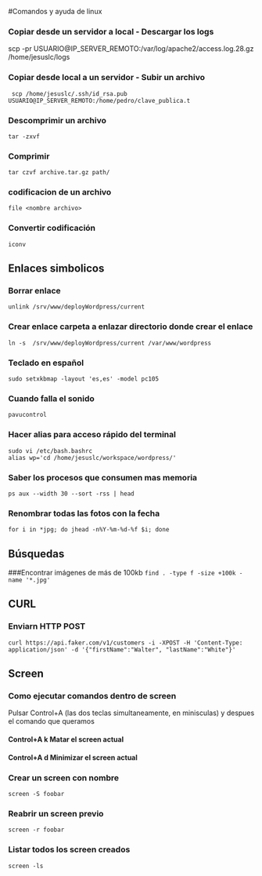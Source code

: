 #Comandos y ayuda de linux

### Copiar desde un servidor a local - Descargar los logs
scp -pr USUARIO@IP_SERVER_REMOTO:/var/log/apache2/access.log.28.gz /home/jesuslc/logs

### Copiar desde local a un servidor - Subir un archivo
` scp /home/jesuslc/.ssh/id_rsa.pub  USUARIO@IP_SERVER_REMOTO:/home/pedro/clave_publica.t`

### Descomprimir un archivo
`tar -zxvf`
### Comprimir
`tar czvf archive.tar.gz path/`

### codificacion de un archivo
`file <nombre archivo>`

### Convertir codificación
`iconv `

## Enlaces simbolicos
### Borrar enlace
`unlink /srv/www/deployWordpress/current`

### Crear enlace carpeta a enlazar directorio donde crear el enlace
`ln -s  /srv/www/deployWordpress/current /var/www/wordpress`

### Teclado en español
`sudo setxkbmap -layout 'es,es' -model pc105`

### Cuando falla el sonido
`pavucontrol`

### Hacer alias para acceso rápido del terminal
```
sudo vi /etc/bash.bashrc
alias wp='cd /home/jesuslc/workspace/wordpress/'
```

### Saber los procesos que consumen mas memoria
`ps aux --width 30 --sort -rss | head`

### Renombrar todas las fotos con la fecha
`for i in *jpg; do jhead -n%Y-%m-%d-%f $i; done`

## Búsquedas

###Encontrar imágenes de más de 100kb
`find . -type f -size +100k -name '*.jpg'`



## CURL

### Enviarn HTTP POST
`curl https://api.faker.com/v1/customers -i -XPOST -H 'Content-Type: application/json' -d '{"firstName":"Walter", "lastName":"White"}'`


## Screen

### Como ejecutar comandos dentro de screen
Pulsar Control+A (las dos teclas simultaneamente, en minisculas) y despues el comando que queramos

#### Control+A k Matar el screen actual

#### Control+A d Minimizar el screen actual

### Crear un screen con nombre
`screen -S foobar`

### Reabrir un screen previo
`screen -r foobar`

### Listar todos los screen creados
`screen -ls`






